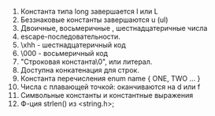 1. Константа типа long завершается l или L
2. Беззнаковые константы завершаются u (ul)
3. Двоичные, восьмеричные , шестнадцатеричные числа
4. escape-последовательности. 
5. \xhh - шестнадцатеричный код
6. \000 - восьмеричный код
7. "Строковая константа\0", или литерал.
8. Доступна конкатенация для строк.
9. Константа перечисления enum name { ONE, TWO … }
10. Числа с плавающей точкой: оканчиваются на d или f
11. Символьные константы и константные выражения
12. Ф-ция strlen() из <string.h>;